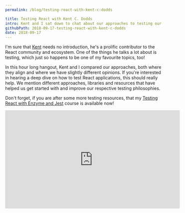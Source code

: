 ```yaml
---
permalink: /blog/testing-react-with-kent-c-dodds

title: Testing React with Kent C. Dodds
intro: Kent and I sat down to chat about our approaches to testing our React applications.
githubPath: 2018-09-17-testing-react-with-kent-c-dodds
date: 2018-09-17
---
```


I'm sure that [Kent](http://twitter.com/kentcdodds) needs no introduction, he's a prolific contributor to the React community and ecosystem. One of the things he talks a lot about is testing, which just so happens to be one of my favourite topics, too!

In this hour long hangout, Kent and I compared our approaches, both where they align and where we have slightly different opinions. If you're interested in hearing a deep dive on how to test React applications, this should really help. We mention different approaches, libraries and resources that have helped us get started with and improve our respective testing philosophies.

Don't forget, if you are after some more testing resources, that my [Testing React with Enzyme and Jest](https://javascriptplayground.com/testing-react-enzyme-jest/) course is available now!

<iframe width="560" height="315" src="https://www.youtube.com/embed/z4DNlVlOfjU" frameborder="0" allow="autoplay; encrypted-media" allowfullscreen></iframe>
